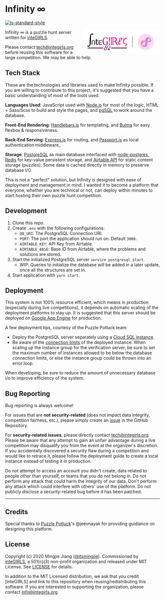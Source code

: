 # Infinity ∞

[![js-standard-style](https://img.shields.io/badge/code%20style-standard-brightgreen.svg)](http://standardjs.com)

<a href="https://integirls.org"><img align="right" width="250" src="docs/logo.png" title="inteGIRLS Logo"></a>

Infinity ∞ is a puzzle hunt server written for [inteGIRLS](https://www.integirls.org).

Please contact [tech@integirls.org](mailto:tech@integirls.org) before reusing this software for a large competition. We may be able to help.

## Tech Stack

These are the technologies and libraries used to make Infinity possible. If you are willing to contribute to this project, it's suggested that you have a basic understanding of most of the tools used.

**Languages Used**: JavaScript used with [Node.js](https://nodejs.org/) for most of the logic, HTML + Sass/Scss to build and style the pages, and [pgSQL](https://www.postgresql.org/docs/12/plpgsql.html) to work around the database.

**Front-End Rendering**: [Handlebars.js](https://handlebarsjs.com/) for templating, and [Bulma](https://bulma.io/) for easy flexbox & responsiveness.

**Back-End Serving**: [Express.js](https://expressjs.com/) for routing, and [Passport.js](http://www.passportjs.org/) as local authentication middleware,.

**Storage**: [PostgreSQL](https://www.postgresql.org/) as main database interfaced with [node-postgres](https://node-postgres.com/), [Redis](https://redis.io/) for key-value persistent storage, and [Airtable API](https://airtable.com/api) for static content storage (puzzles). Some data is cached directly in memory to preserve database I/O.

This is not a "perfect" solution, but Infinity is designed with ease of deployment and management in mind. I wanted it to become a platform that everyone, whether you are technical or not, can deploy within minutes to start hosting their own puzzle hunt competition.

## Development

1. Clone this repo.
1. Create `.env` with the following configurations:
   - `DB_URI`: The PostgreSQL Connection URI.
   - `PORT`: The port the application should run on. Default `3000`.
   - `AIRTABLE_KEY`: API Key from Airtable.
   - `AIRTABLE_BASE`: Base ID from Airtable, where the problems and solutions are stored.
1. Start the initialized PostgreSQL server `service postgresql start`.
   - WIP: Queries to initialize the database will be added in a later update, once all the structures are set in.
1. Start application with `yarn start`.

## Deployment

This system is not 100% resource efficient, which means in production (especially during live competitions), it depends on automatic scaling of the deployment platforms to stay up. It is suggested that this server should be deployed on [Google App Engine](https://cloud.google.com/appengine) for production.

A few deployment tips, courtesy of the Puzzle Potluck team:

- Deploy the PostgreSQL server separately using a [Cloud SQL instance](https://cloud.google.com/sql/docs/postgres/connect-app-engine-standard).
- Be aware of the [connection limits](https://cloud.google.com/sql/docs/postgres/quotas#cloud-sql-for-postgresql-connection-limits) of the deployed instance. When scaling up the instance group for the verification server, be sure to set the maximum number of instances allowed to be below the database connection limits, or else the instance group could be thrown into an error loop.

When developing, be sure to reduce the amount of unnecessary database i/o to improve efficiency of the system.

## Bug Reporting

Bug reporting is always welcome!

For issues that are **not security-related** (does not impact data integrity, competition fairness, etc.), please simply create an [issue](/issues/new) in the GitHub Repository.

For **security-related issues**, please directly contact [tech@integirls.org](mailto:tech@integirls.org). Please be aware that any attempt to gain an unfair advantage during a live competition may disqualify you from the event at the organizer's discretion. If you accidentally discovered a security flaw during a competition and would like to retrace it, please follow the deployment guide to create a local instance instead of testing it in production.

Do not attempt to access an account you didn't create, data related to people other than yourself, or teams that you do not belong in. Do not perform any attack that could harm the integrity of our data. Don't perform any attack which could interfere with others' use of the platform. Do not publicly disclose a security-related bug before it has been patched.

---

## Credits

Special thanks to [Puzzle Potluck](https://puzzlepotluck.com/)'s @jeevnayak for providing guidiance on designing this platform.

## License

Copyright (c) 2020 Mingjie Jiang ([@itsmingjie](https://github.com/itsmingjie)). Commissioned by [inteGIRLS](https://integirls.org), a 501(c)(3) non-profit organization and released under MIT License. See [LICENSE](LICENSE) for details.

In addition to the MIT Licensed distribution, we ask that you credit [inteGIRLS] and link to this repository when reusing/redistributing this software. If you are interested in supporting the organization, please contact [info@integirls.org](mailto:info@integirls.org).
